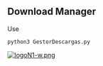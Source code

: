 ## Download Manager 
Use
```
python3 GestorDescargas.py
```
[![logoN1-w.png](https://i.postimg.cc/bvwkKP8Y/logoN1-w.png)](https://github.com/Hec98)
